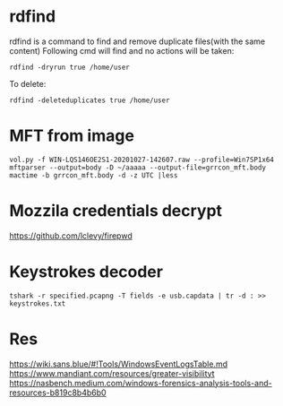 # rdfind
rdfind is a command to find and remove duplicate files(with the same content)
Following cmd will find and no actions will be taken:

    rdfind -dryrun true /home/user

To delete:

    rdfind -deleteduplicates true /home/user

# MFT from image 

    vol.py -f WIN-LQS146OE2S1-20201027-142607.raw --profile=Win7SP1x64 mftparser --output=body -D ~/aaaaa --output-file=grrcon_mft.body
    mactime -b grrcon_mft.body -d -z UTC |less   

# Mozzila credentials decrypt

https://github.com/lclevy/firepwd

#  Keystrokes decoder

    tshark -r specified.pcapng -T fields -e usb.capdata | tr -d : >> keystrokes.txt
    
# Res

https://wiki.sans.blue/#!Tools/WindowsEventLogsTable.md
https://www.mandiant.com/resources/greater-visibilityt
https://nasbench.medium.com/windows-forensics-analysis-tools-and-resources-b819c8b4b6b0
